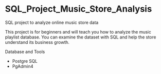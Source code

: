 # SQL_Project_Music_Store_Analysis
SQL project to analyze online music store data

This project is for beginners and will teach you how to analyze the music playlist database. You can examine the dataset with SQL and help the store understand its business growth.

Database and Tools
* Postgre SQL
* PgAdmin4


